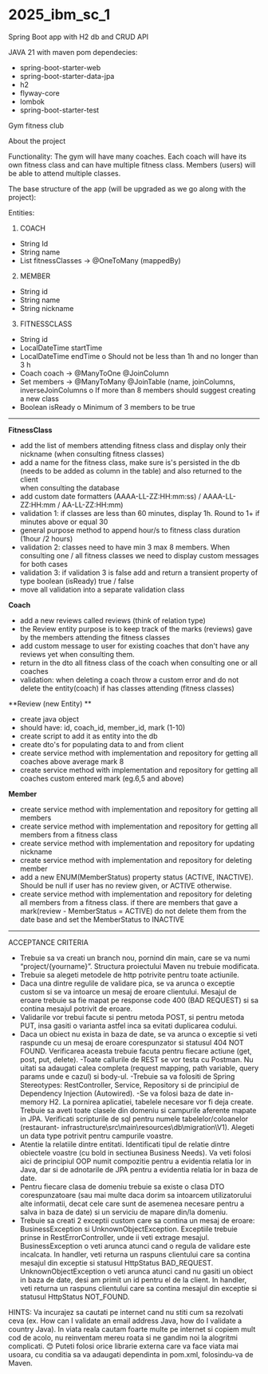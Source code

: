 # 2025_ibm_sc_1
Spring Boot app with H2 db and CRUD API

JAVA 21 with maven
pom dependecies:
- spring-boot-starter-web
- spring-boot-starter-data-jpa
- h2
- flyway-core
- lombok
- spring-boot-starter-test

Gym fitness club

About the project

Functionality: The gym will have many coaches. Each coach will have its own fitness class and can have multiple fitness class. Members (users) will be able to attend multiple classes.

The base structure of the app (will be upgraded as we go along with the project):

Entities:
1.	COACH
-	String Id
-	String name
-	List<FitnessClass> fitnessClasses -> @OneToMany (mappedBy)

2.	MEMBER
-	String id
-	String name
-	String nickname


3.	FITNESSCLASS
-	String id
-	LocalDateTime startTime
-	LocalDateTime endTime
     o	Should not be less than 1h and no longer than 3 h
-	Coach coach -> @ManyToOne @JoinColumn
-	Set<Members> members -> @ManyToMany @JoinTable (name, joinColumns, inverseJoinColumns
     o	If more than 8 members should suggest creating a new class
-	Boolean isReady
     o	Minimum of 3 members to be true

----------------------------------
**FitnessClass**
- add the list of members attending fitness class and display only their nickname (when consulting fitness classes)
- add a name for the fitness class, make sure is's persisted in the db (needs to be added as column in the table) and also returned to the client     
  when consulting the database
- add custom date formatters (AAAA-LL-ZZ:HH:mm:ss) / AAAA-LL-ZZ:HH:mm / AA-LL-ZZ:HH:mm)
- validation 1: if classes are less than 60 minutes, display 1h. Round to 1+ if minutes above or equal 30
- general purpose method to append hour/s to fitness class duration (1hour /2 hours)
- validation 2: classes need to have min 3 max 8 members. When consulting one / all fitness classes we need to display custom messages for both cases
- validation 3: if validation 3 is false add and return a transient property of type boolean (isReady) true / false
- move all validation into a separate validation class

**Coach**
- add a new reviews called reviews (think of relation type)
- the Review entity purpose is to keep track of the marks (reviews) gave by the members attending the fitness classes
- add custom message to user for existing coaches that don't have any reviews yet when consulting them.
- return in the dto all fitness class of the coach when consulting one or all coaches
- validation: when deleting a coach throw a custom error and do not delete the entity(coach) if has classes attending (fitness classes)

**Review (new Entity) **
- create java object
- should have: id, coach_id, member_id, mark (1-10)
- create script to add it as entity into the db
- create dto's for populating data to and from client
- create service method with implementation and repository for getting all coaches above average mark 8
- create service method with implementation and repository for getting all coaches custom entered mark (eg.6,5 and above)

**Member**
- create service method with implementation and repository for getting all members
- create service method with implementation and repository for getting all members from a fitness class
- create service method with implementation and repository for updating nickname
- create service method with implementation and repository for deleting member
- add a new ENUM(MemberStatus) property status (ACTIVE, INACTIVE). Should be null if user has no review given, or ACTIVE otherwise.
- create service method with implementation and repository for deleting all members from a fitness class. if there are members that gave a mark(review - MemberStatus = ACTIVE) do not delete them from the date base and set the MemberStatus to INACTIVE

----------------------------------

ACCEPTANCE CRITERIA

- Trebuie sa va creati un branch nou, pornind din main,
  care se va numi “project/{yourname}”. Structura proiectului Maven nu trebuie modificata.
- Trebuie sa alegeti metodele de http potrivite pentru toate actiunile.
- Daca una dintre regulile de validare pica, se va arunca o exceptie custom si se va intoarce
  un mesaj de eroare clientului. Mesajul de eroare trebuie sa fie mapat pe response code 400 (BAD
  REQUEST) si sa contina mesajul potrivit de eroare.
- Validarile vor trebui facute si pentru metoda POST, si pentru metoda PUT, insa gasiti o
  varianta astfel inca sa evitati duplicarea codului.
- Daca un obiect nu exista in baza de date, se va arunca o exceptie si veti raspunde cu un
  mesaj de eroare corespunzator si statusul 404 NOT FOUND. Verificarea aceasta trebuie facuta
  pentru fiecare actiune (get, post, put, delete).
  -Toate callurile de REST se vor testa cu Postman. Nu uitati sa adaugati calea completa (request mapping, path variable, query params unde e cazul)
  si body-ul.
  -Trebuie sa va folositi de Spring Stereotypes: RestController, Service, Repository si de
  principiul de Dependency Injection (Autowired).
  -Se va folosi baza de date in-memory H2. La pornirea aplicatiei, tabelele necesare vor fi
  deja create. Trebuie sa aveti toate clasele din domeniu si campurile aferente mapate in JPA.
  Verificati scripturile de sql pentru numele tabelelor/coloanelor (restaurant-
  infrastructure\src\main\resources\db\migration\V1). Alegeti un data type potrivit pentru
  campurile voastre.
- Atentie la relatiile dintre entitati. Identificati tipul de relatie dintre obiectele voastre (cu
  bold in sectiunea Business Needs). Va veti folosi aici de principiul OOP numit compozitie pentru
  a evidentia relatia lor in Java, dar si de adnotarile de JPA pentru a evidentia relatia lor in baza de
  date.
- Pentru fiecare clasa de domeniu trebuie sa existe o clasa DTO corespunzatoare (sau mai multe daca dorim sa intoarcem utilizatorului alte informatii, decat cele care sunt de asemenea necesare pentru a salva in baza de date) si un serviciu de mapare din/la domeniu.
- Trebuie sa creati 2 exceptii custom care sa contina un mesaj de eroare:
  BusinessException si UnknownObjectException. Exceptiile trebuie prinse in RestErrorController, unde ii veti extrage mesajul.
  BusinessException o veti arunca atunci cand o regula de validare este incalcata. In handler, veti returna un raspuns clientului care sa contina mesajul din
  exceptie si statusul HttpStatus BAD_REQUEST. UnknownObjectException o veti arunca atunci
  cand nu gasiti un obiect in baza de date, desi am primit un id pentru el de la client. In handler,
  veti returna un raspuns clientului care sa contina mesajul din exceptie si statusul HttpStatus
  NOT_FOUND.

HINTS:
Va incurajez sa cautati pe internet cand nu stiti cum sa rezolvati ceva (ex. How can I
validate an email address Java, how do I validate a country Java). In viata reala cautam foarte
multe pe internet si copiem mult cod de acolo, nu reinventam mereu roata si ne gandim noi la
alogritmi complicati. 😊 Puteti folosi orice librarie externa care va face viata mai usoara, cu
conditia sa va adaugati dependinta in pom.xml, folosindu-va de Maven.
